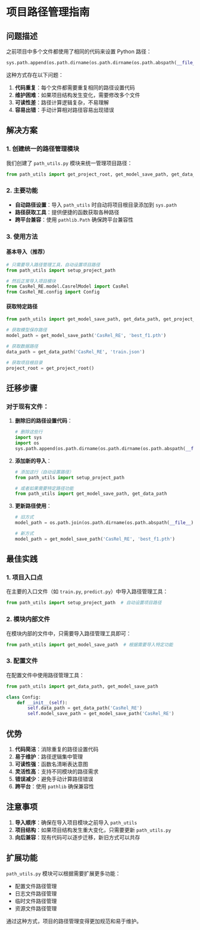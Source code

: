 # 项目路径管理指南

## 问题描述

之前项目中多个文件都使用了相同的代码来设置 Python 路径：
```python
sys.path.append(os.path.dirname(os.path.dirname(os.path.abspath(__file__))))
```

这种方式存在以下问题：
1. **代码重复**：每个文件都需要重复相同的路径设置代码
2. **维护困难**：如果项目结构发生变化，需要修改多个文件
3. **可读性差**：路径计算逻辑复杂，不易理解
4. **容易出错**：手动计算相对路径容易出现错误

## 解决方案

### 1. 创建统一的路径管理模块

我们创建了 `path_utils.py` 模块来统一管理项目路径：

```python
from path_utils import get_project_root, get_model_save_path, get_data_path
```

### 2. 主要功能

- **自动路径设置**：导入 `path_utils` 时自动将项目根目录添加到 `sys.path`
- **路径获取工具**：提供便捷的函数获取各种路径
- **跨平台兼容**：使用 `pathlib.Path` 确保跨平台兼容性

### 3. 使用方法

#### 基本导入（推荐）
```python
# 只需要导入路径管理工具，自动设置项目路径
from path_utils import setup_project_path

# 然后正常导入项目模块
from CasRel_RE.model.CasrelModel import CasRel
from CasRel_RE.config import Config
```

#### 获取特定路径
```python
from path_utils import get_model_save_path, get_data_path, get_project_root

# 获取模型保存路径
model_path = get_model_save_path('CasRel_RE', 'best_f1.pth')

# 获取数据路径
data_path = get_data_path('CasRel_RE', 'train.json')

# 获取项目根目录
project_root = get_project_root()
```

## 迁移步骤

### 对于现有文件：

1. **删除旧的路径设置代码**：
   ```python
   # 删除这些行
   import sys
   import os
   sys.path.append(os.path.dirname(os.path.dirname(os.path.abspath(__file__))))
   ```

2. **添加新的导入**：
   ```python
   # 添加这行（自动设置路径）
   from path_utils import setup_project_path
   
   # 或者如果需要特定路径功能
   from path_utils import get_model_save_path, get_data_path
   ```

3. **更新路径使用**：
   ```python
   # 旧方式
   model_path = os.path.join(os.path.dirname(os.path.abspath(__file__)), 'save_model', 'best_f1.pth')
   
   # 新方式
   model_path = get_model_save_path('CasRel_RE', 'best_f1.pth')
   ```

## 最佳实践

### 1. 项目入口点
在主要的入口文件（如 `train.py`, `predict.py`）中导入路径管理工具：
```python
from path_utils import setup_project_path  # 自动设置项目路径
```

### 2. 模块内部文件
在模块内部的文件中，只需要导入路径管理工具即可：
```python
from path_utils import get_model_save_path  # 根据需要导入特定功能
```

### 3. 配置文件
在配置文件中使用路径管理工具：
```python
from path_utils import get_data_path, get_model_save_path

class Config:
    def __init__(self):
        self.data_path = get_data_path('CasRel_RE')
        self.model_save_path = get_model_save_path('CasRel_RE')
```

## 优势

1. **代码简洁**：消除重复的路径设置代码
2. **易于维护**：路径逻辑集中管理
3. **可读性强**：函数名清晰表达意图
4. **灵活性高**：支持不同模块的路径需求
5. **错误减少**：避免手动计算路径错误
6. **跨平台**：使用 `pathlib` 确保兼容性

## 注意事项

1. **导入顺序**：确保在导入项目模块之前导入 `path_utils`
2. **项目结构**：如果项目结构发生重大变化，只需要更新 `path_utils.py`
3. **向后兼容**：现有代码可以逐步迁移，新旧方式可以共存

## 扩展功能

`path_utils.py` 模块可以根据需要扩展更多功能：
- 配置文件路径管理
- 日志文件路径管理
- 临时文件路径管理
- 资源文件路径管理

通过这种方式，项目的路径管理变得更加规范和易于维护。